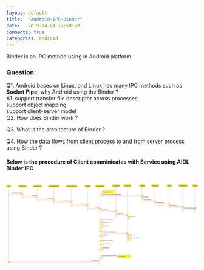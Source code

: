 ```yaml
---
layout: default
title:  "Android-IPC-Binder"
date:   2019-04-04 17:50:00
comments: true
categories: android
---
```


Binder is an IPC method using in Android platform.  

### Question:  
Q1. Android bases on Linux, and Linux has many IPC methods such as **Socket** **Pipe**, why Android using the Binder ?  
A1. support transfer file descriptor across processes  
    support object mapping  
    support client-server model  
Q2. How does Binder work ?  


Q3. What is the architecture of Binder ?  


Q4. How the data flows from client process to and from server process using Binder ?  


#### Below is the procedure of Client comminicates with Service using AIDL Binder IPC  

![Android IPC Procedure](/images/IPC.svg)
